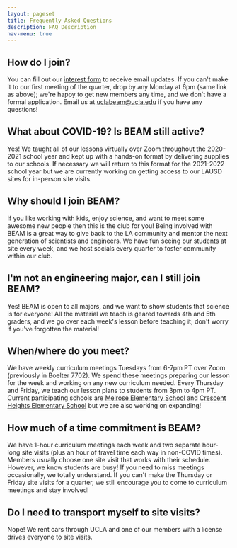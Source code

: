 ```yaml
---
layout: pageset
title: Frequently Asked Questions
description: FAQ Description
nav-menu: true
---
```


## How do I join?

You can fill out our [interest form]({{site.interest_form}}) to receive email updates. If you can't make it to our first meeting of the quarter, drop by any Monday at 6pm (same link as above); we're happy to get new members any time, and we don't have a formal application. Email us at [uclabeam@ucla.edu](mailto:uclabeam@ucla.edu) if you have any questions!

## What about COVID-19? Is BEAM still active?

Yes! We taught all of our lessons virtually over Zoom throughout the 2020-2021 school year and kept up with a hands-on format by delivering supplies to our schools. If necessary we will return to this format for the 2021-2022 school year but we are currently working on getting access to our LAUSD sites for in-person site visits.

## Why should I join BEAM?

If you like working with kids, enjoy science, and want to meet some awesome new people then this is the club for you! Being involved with BEAM is a great way to give back to the LA community and mentor the next generation of scientists and engineers. We have fun seeing our students at site every week, and we host socials every quarter to foster community within our club.

## I'm not an engineering major, can I still join BEAM?

Yes! BEAM is open to all majors, and we want to show students that science is for everyone! All the material we teach is geared towards 4th and 5th graders, and we go over each week's lesson before teaching it; don't worry if you've forgotten the material!

## When/where do you meet?

We have weekly curriculum meetings Tuesdays from 6-7pm PT over Zoom (previously in Boelter 7702). We spend these meetings preparing our lesson for the week and working on any new curriculum needed. Every Thursday and Friday, we teach our lesson plans to students from 3pm to 4pm PT. Current participating schools are [Melrose Elementary School](https://melrose-lausd-ca.schoolloop.com/) and [Crescent Heights Elementary School](https://crescentheightsmagnet-lausd-ca.schoolloop.com/) but we are also working on expanding!

## How much of a time commitment is BEAM?

We have 1-hour curriculum meetings each week and two separate hour-long site visits (plus an hour of travel time each way in non-COVID times). Members usually choose one site visit that works with their schedule. However, we know students are busy! If you need to miss meetings occasionally, we totally understand. If you can't make the Thursday or Friday site visits for a quarter, we still encourage you to come to curriculum meetings and stay involved!

## Do I need to transport myself to site visits?

Nope! We rent cars through UCLA and one of our members with a license drives everyone to site visits.
